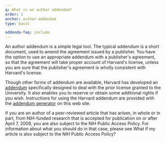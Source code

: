 ```yaml
---
q: What is an author addendum?
order: 1
anchor: author-addendum
type: basic

addenda-faq: include
---
```

An author addendum is a simple legal tool. The typical addendum is a short document, used to amend the agreement issued by a publisher. You have the option to use an appropriate addendum with a publisher's agreement, so that the agreement will take proper account of Harvard's license, unless you are sure that the publisher's agreement is wholly consistent with Harvard's license.

Though other forms of addendum are available, Harvard has developed an [addendum]({{site.baseurl}}/sample_addendum/) specifically designed to deal with the prior license granted to the University. It also enables you to reserve or obtain some additional rights if you wish. Instructions for using the Harvard addendum are provided with the [addendum generator](https://osc.hul.harvard.edu/dash/addendum/) on this web site.

If you are an author of a peer-reviewed article that has arisen, in whole or in part, from NIH-funded research that is accepted for publication on or after April 7, 2008, you are also subject to the NIH Public Access Policy. For information about what you should do in that case, please see What if my article is also subject to the NIH Public Access Policy?
